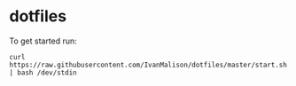 dotfiles
========
To get started run:


``curl https://raw.githubusercontent.com/IvanMalison/dotfiles/master/start.sh | bash /dev/stdin``
